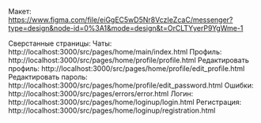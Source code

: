 Макет: https://www.figma.com/file/eiGgEC5wD5Nr8VczIeZcaC/messenger?type=design&node-id=0%3A1&mode=design&t=OrCLTYyerP9YgWme-1


Сверстанные страницы:
Чаты: http://localhost:3000/src/pages/home/main/index.html
Профиль: http://localhost:3000/src/pages/home/profile/profile.html
Редактировать профиль: http://localhost:3000/src/pages/home/profile/edit_profile.html
Редактировать пароль: http://localhost:3000/src/pages/home/profile/edit_password.html
Ошибки: http://localhost:3000/src/pages/errors/error.html
Логин: http://localhost:3000/src/pages/home/loginup/login.html
Регистрация: http://localhost:3000/src/pages/home/loginup/registration.html